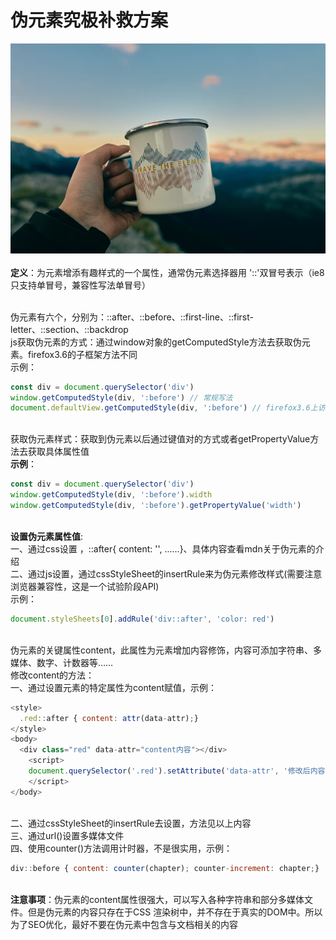 # 伪元素究极补救方案

![image.png](./images/pseudeo-element-research/pseudeo-element-research-header-img.png)<br />
<br />**定义**：为元素增添有趣样式的一个属性，通常伪元素选择器用 '::'双冒号表示（ie8只支持单冒号，兼容性写法单冒号）<br />​

伪元素有六个，分别为：::after、::before、::first-line、::first-letter、::section、::backdrop<br />js获取伪元素的方式：通过window对象的getComputedStyle方法去获取伪元素。firefox3.6的子框架方法不同<br />示例：<br />

```javascript
const div = document.querySelector('div')
window.getComputedStyle(div, ':before') // 常规写法
document.defaultView.getComputedStyle(div, ':before') // firefox3.6上访问子框架的伪元素
```

<br />获取伪元素样式：获取到伪元素以后通过键值对的方式或者getPropertyValue方法去获取具体属性值<br />**示例**：<br />

```javascript
const div = document.querySelector('div')
window.getComputedStyle(div, ':before').width
window.getComputedStyle(div, ':before').getPropertyValue('width')
```

<br />**设置伪元素属性值**:<br />一、通过css设置 ，::after{ content: '', ......}、具体内容查看mdn关于伪元素的介绍<br />二、通过js设置，通过cssStyleSheet的insertRule来为伪元素修改样式(需要注意浏览器兼容性，这是一个试验阶段API)<br />示例：<br />

```javascript
document.styleSheets[0].addRule('div::after', 'color: red')
```

<br />伪元素的关键属性content，此属性为元素增加内容修饰，内容可添加字符串、多媒体、数字、计数器等……<br />修改content的方法：<br />一、通过设置元素的特定属性为content赋值，示例：<br />

```javascript
<style>
  .red::after { content: attr(data-attr);}
</style>
<body>
  <div class="red" data-attr="content内容"></div>
	<script>
    document.querySelector('.red').setAttribute('data-attr', '修改后内容')
	</script>
</body>
```

<br />二、通过cssStyleSheet的insertRule去设置，方法见以上内容<br />三、通过url()设置多媒体文件<br />四、使用counter()方法调用计时器，不是很实用，示例：<br />

```javascript
div::before { content: counter(chapter); counter-increment: chapter;}
```

<br />**注意事项**：伪元素的content属性很强大，可以写入各种字符串和部分多媒体文件。但是伪元素的内容只存在于CSS 渲染树中，并不存在于真实的DOM中。所以为了SEO优化，最好不要在伪元素中包含与文档相关的内容
